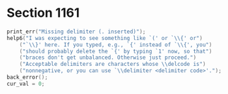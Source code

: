# Section 1161

```c << Report that an invalid delimiter code is being changed to null; set |cur_val = 0| >>=
print_err("Missing delimiter (. inserted)");
help6("I was expecting to see something like `(' or `\\{' or")
    ("`\\}' here. If you typed, e.g., `{' instead of `\\{', you")
    ("should probably delete the `{' by typing `1' now, so that")
    ("braces don't get unbalanced. Otherwise just proceed.")
    ("Acceptable delimiters are characters whose \\delcode is")
    ("nonnegative, or you can use `\\delimiter <delimiter code>'.");
back_error();
cur_val = 0;
```

